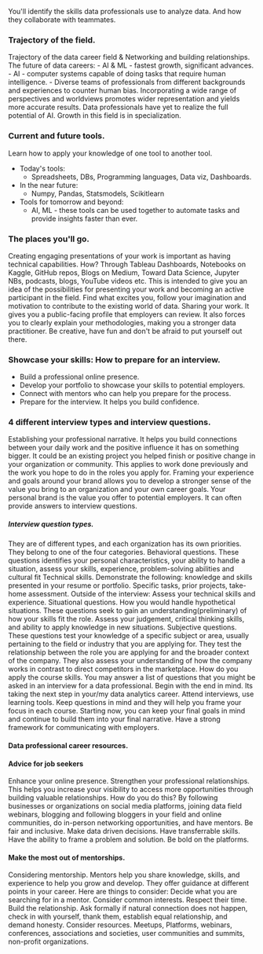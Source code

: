 You'll identify the skills data professionals use to analyze data. And how they collaborate with teammates.
### Trajectory of the field.
Trajectory of the data career field & Networking and building relationships.
The future of data careers:
	- AI & ML - fastest growth, significant advances.
	- AI - computer systems capable of doing tasks that require human intelligence.
	- Diverse teams of professionals from different backgrounds and experiences to counter human bias.
Incorporating a wide range of perspectives and worldviews promotes wider representation and yields more accurate results. Data professionals have yet to realize the full potential of AI. Growth in this field is in specialization.
### Current and future tools.
Learn how to apply your knowledge of one tool to another tool. 
- Today's tools:
	- Spreadsheets, DBs, Programming languages, Data viz, Dashboards.
- In the near future:
	- Numpy, Pandas, Statsmodels, Scikitlearn
- Tools for tomorrow and beyond:
	-  AI, ML - these tools can be used together to automate tasks and provide insights faster than ever.
### The places you'll go.
Creating engaging presentations of your work is important as having technical capabilities. How? Through Tableau Dashboards, Notebooks on Kaggle, GitHub repos, Blogs on Medium, Toward Data Science, Jupyter NBs, podcasts, blogs, YouTube videos etc.
This is intended to give you an idea of the possibilities for presenting your work and becoming an active participant in the field. Find what excites you, follow your imagination and motivation to contribute to the existing world of data.
Sharing your work.
It gives you a public-facing profile that employers can review. It also forces you to clearly explain your methodologies, making you a stronger data practitioner. Be creative, have fun and don't be afraid to put yourself out there.
### Showcase your skills: How to prepare for an interview.
- Build a professional online presence.
- Develop your portfolio to showcase your skills to potential employers.
- Connect with mentors who can help you prepare for the process.
- Prepare for the interview. It helps you build confidence.
### 4 different interview types and interview questions.
Establishing your professional narrative.
	It helps you build connections between your daily work and the positive influence it has on something bigger. It could be an existing project you helped finish or positive change in your organization or community. This applies to work done previously and the work you hope to do in the roles you apply for. 
	Framing your experience and goals around your brand allows you to develop a stronger sense of the value you bring to an organization and your own career goals.
	Your personal brand is the value you offer to potential employers. It can often provide answers to interview questions.
##### Interview question types.
They are of different types, and each organization has its own priorities. They belong to one of the four categories. 
Behavioral questions.
	These questions identifies your personal characteristics, your ability to handle a situation, assess your skills, experience, problem-solving abilities and cultural fit
Technical skills.
	Demonstrate the following:
		knowledge and skills presented in your resume or portfolio.
		Specific tasks, prior projects, take-home assessment.
	Outside of the interview: Assess your technical skills and experience.
Situational questions.
	How you would handle hypothetical situations. These questions seek to gain an understanding(preliminary) of how your skills fit the role.
	Assess your judgement, critical thinking skills, and ability to apply knowledge in new situations.
Subjective questions.
	These questions test your knowledge of a specific subject or area, usually pertaining to the field or industry that you are applying for. They test the relationship between the role you are applying for and the broader context of the company. They also assess your understanding of how the company works in contrast to direct competitors in the marketplace.
How do you apply the course skills.
	You may answer a list of questions that you might be asked in an interview for a data professional.
	Begin with the end in mind. Its taking the next step in your/my data analytics career.
	Attend interviews, use learning tools.
	Keep questions in mind and they will help you frame your focus in each course.
	Starting now, you can keep your final goals in mind and continue to build them into your final narrative.
	Have a strong framework for communicating with employers.
#### Data professional career resources.
#### Advice for job seekers
Enhance your online presence.
	Strengthen your professional relationships. This helps you increase your visibility to access more opportunities through building valuable relationships. How do you do this? By following businesses or organizations on social media platforms, joining data field webinars, blogging and following bloggers in your field and online communities, do in-person networking opportunities, and have mentors.
	Be fair and inclusive.
	Make data driven decisions.
	Have transferrable skills.
	Have the ability to frame a problem and solution.
	Be bold on the platforms.
#### Make the most out of mentorships.
Considering mentorship.
Mentors help you share knowledge, skills, and experience to help you grow and develop. They offer guidance at different points in your career. Here are things to consider:
	Decide what you are searching for in a mentor.
	Consider common interests.
	Respect their time.
	Build the relationship. Ask formally if natural connection does not happen, check in with yourself, thank them, establish equal relationship, and demand honesty.
	Consider resources. Meetups, Platforms, webinars, conferences, associations and societies, user communities and summits, non-profit organizations.